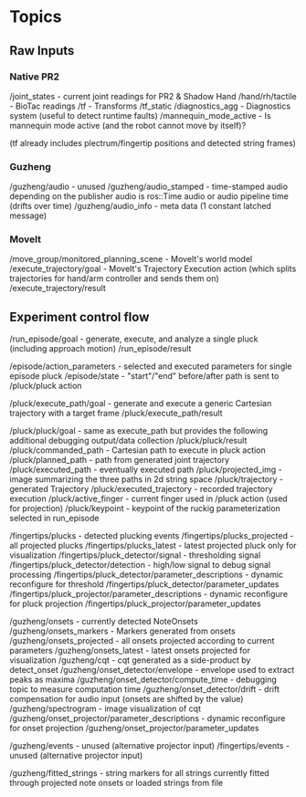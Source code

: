 # Topics

## Raw Inputs

### Native PR2

/joint_states    - current joint readings for PR2 & Shadow Hand
/hand/rh/tactile - BioTac readings
/tf              - Transforms
/tf_static
/diagnostics_agg       - Diagnostics system (useful to detect runtime faults)
/mannequin_mode_active - Is mannequin mode active (and the robot cannot move by itself)?

(tf already includes plectrum/fingertip positions and detected string frames)

### Guzheng

/guzheng/audio         - unused
/guzheng/audio_stamped - time-stamped audio
                         depending on the publisher audio is ros::Time audio or audio pipeline time (drifts over time)
/guzheng/audio_info    - meta data (1 constant latched message)

### MoveIt

/move_group/monitored_planning_scene - MoveIt's world model
/execute_trajectory/goal             - MoveIt's Trajectory Execution action (which splits trajectories for hand/arm controller and sends them on)
/execute_trajectory/result

## Experiment control flow

/run_episode/goal          - generate, execute, and analyze a single pluck (including approach motion)
/run_episode/result

/episode/action_parameters - selected and executed parameters for single episode pluck
/episode/state             - "start"/"end" before/after path is sent to /pluck/pluck action

/pluck/execute_path/goal   - generate and execute a generic Cartesian trajectory with a target frame
/pluck/execute_path/result 

/pluck/pluck/goal          - same as execute_path but provides the following additional debugging output/data collection
/pluck/pluck/result
/pluck/commanded_path      - Cartesian path to execute in pluck action
/pluck/planned_path        - path from generated joint trajectory
/pluck/executed_path       - eventually executed path
/pluck/projected_img       - image summarizing the three paths in 2d string space
/pluck/trajectory          - generated Trajectory
/pluck/executed_trajectory - recorded trajectory execution
/pluck/active_finger       - current finger used in /pluck action (used for projection)
/pluck/keypoint            - keypoint of the ruckig parameterization selected in run_episode

/fingertips/plucks                   - detected plucking events
/fingertips/plucks_projected         - all projected plucks
/fingertips/plucks_latest            - latest projected pluck only for visualization
/fingertips/pluck_detector/signal    - thresholding signal
/fingertips/pluck_detector/detection - high/low signal to debug signal processing
/fingertips/pluck_detector/parameter_descriptions - dynamic reconfigure for threshold
/fingertips/pluck_detector/parameter_updates
/fingertips/pluck_projector/parameter_descriptions - dynamic reconfigure for pluck projection
/fingertips/pluck_projector/parameter_updates

/guzheng/onsets                      - currently detected NoteOnsets
/guzheng/onsets_markers              - Markers generated from onsets
/guzheng/onsets_projected            - all onsets projected according to current parameters
/guzheng/onsets_latest               - latest onsets projected for visualization
/guzheng/cqt                         - cqt generated as a side-product by detect_onset
/guzheng/onset_detector/envelope     - envelope used to extract peaks as maxima
/guzheng/onset_detector/compute_time - debugging topic to measure computation time
/guzheng/onset_detector/drift        - drift compensation for audio input (onsets are shifted by the value)
/guzheng/spectrogram                 - image visualization of cqt
/guzheng/onset_projector/parameter_descriptions - dynamic reconfigure for onset projection
/guzheng/onset_projector/parameter_updates

/guzheng/events    - unused (alternative projector input)
/fingertips/events - unused (alternative projector input)

/guzheng/fitted_strings - string markers for all strings currently fitted through projected note onsets
                          or loaded strings from file
